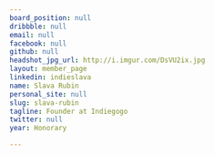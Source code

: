 ```yaml
---
board_position: null
dribbble: null
email: null
facebook: null
github: null
headshot_jpg_url: http://i.imgur.com/DsVU2ix.jpg
layout: member_page
linkedin: indieslava
name: Slava Rubin
personal_site: null
slug: slava-rubin
tagline: Founder at Indiegogo
twitter: null
year: Honorary

---
```


